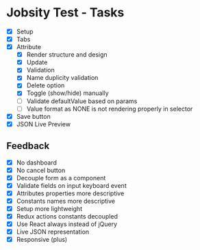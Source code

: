 # Jobsity Test - Tasks

- [x] Setup
- [x] Tabs
- [x] Attribute
    - [x] Render structure and design
    - [x] Update
    - [x] Validation
    - [x] Name duplicity validation
    - [x] Delete option
    - [x] Toggle (show/hide) manually
    - [ ] Validate defaultValue based on params
    - [ ] Value format as NONE is not rendering properly in selector
- [x] Save button
- [x] JSON Live Preview

## Feedback

- [x] No dashboard
- [x] No cancel button
- [x] Decouple form as a component
- [x] Validate fields on input keyboard event
- [x] Attributes properties more descriptive
- [x] Constants names more descriptive
- [x] Setup more lightweight
- [x] Redux actions constants decoupled
- [x] Use React always instead of jQuery
- [x] Live JSON representation
- [x] Responsive (plus)
